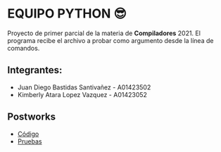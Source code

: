 # EQUIPO PYTHON 😎

Proyecto de primer parcial de la materia de **Compiladores** 2021. El programa recibe el archivo a probar como argumento desde la línea de comandos.

## Integrantes:
 - Juan Diego Bastidas Santivañez - A01423502
 - Kimberly Atara Lopez Vazquez - A01423052

## Postworks
- [Código](https://github.com/k-atara/python-compiler/blob/main/proyecto.py)
- [Pruebas](https://github.com/k-atara/python-compiler/blob/main/file.py)
